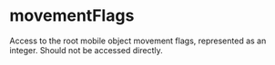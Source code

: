 # movementFlags

Access to the root mobile object movement flags, represented as an integer. Should not be accessed directly.
